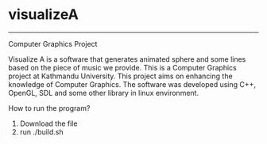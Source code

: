 # visualizeA

******************************************************************************************************
Computer Graphics Project

Visualize A is a software that generates animated sphere and some lines based on the piece of music we provide. This is a Computer Graphics project at Kathmandu University. This project aims on enhancing the knowledge of  Computer Graphics. The software was developed using C++, OpenGL, SDL and some other library in linux environment.

How to run the program?
1. Download the file
2. run ./build.sh
